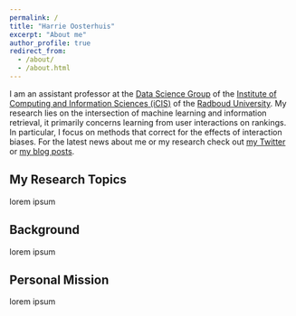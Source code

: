 ```yaml
---
permalink: /
title: "Harrie Oosterhuis"
excerpt: "About me"
author_profile: true
redirect_from: 
  - /about/
  - /about.html
---
```


I am an assistant professor at the [Data Science Group](https://www.ru.nl/datascience/) of the [Institute of Computing and Information Sciences (iCIS)](https://www.ru.nl/icis/) of the [Radboud University](https://www.ru.nl/english/).
My research lies on the intersection of machine learning and information retrieval, it primarily concerns learning from user interactions on rankings.
In particular, I focus on methods that correct for the effects of interaction biases.
For the latest news about me or my research check out [my Twitter](https://twitter.com/HarrieOos) or [my blog posts](year-archive).


My Research Topics
------
lorem ipsum

Background
------
lorem ipsum

Personal Mission
------
lorem ipsum
